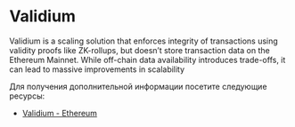 # Validium

Validium is a scaling solution that enforces integrity of transactions using validity proofs like ZK-rollups, but doesn’t store transaction data on the Ethereum Mainnet. While off-chain data availability introduces trade-offs, it can lead to massive improvements in scalability

Для получения дополнительной информации посетите следующие ресурсы:

- [Validium - Ethereum](https://ethereum.org/en/developers/docs/scaling/validium/)
